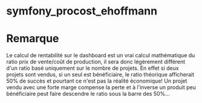 # symfony_procost_ehoffmann

# Remarque
Le calcul de rentabilité sur le dashboard est un vrai calcul mathématique du ratio prix de vente/coût de production, il sera donc légèrement différent d'un ratio basé uniquement sur le nombre de projets.
En effet si deux projets sont vendus, si un seul est bénéficiaire, le ratio théorique afficherait 50% de succès et pourtant ce n'est pas la réalité économique! 
Un projet vendu avec une forte marge compense la perte et à l'inverse un produit peu bénéficiaire peut faire descendre le ratio sous la barre des 50%...
